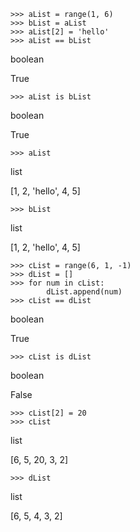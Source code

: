 ```
>>> aList = range(1, 6)
>>> bList = aList
>>> aList[2] = 'hello'
>>> aList == bList
```

boolean

True

`>>> aList is bList`

boolean

True

`>>> aList`

list

[1, 2, 'hello', 4, 5]

`>>> bList`

list

[1, 2, 'hello', 4, 5]

```
>>> cList = range(6, 1, -1)
>>> dList = []
>>> for num in cList:
        dList.append(num)
>>> cList == dList
```

boolean

True

`>>> cList is dList`

boolean

False

```
>>> cList[2] = 20
>>> cList
```

list

[6, 5, 20, 3, 2]

`>>> dList`

list

[6, 5, 4, 3, 2]